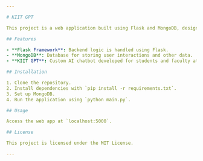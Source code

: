 ```yaml
---

# KIIT GPT 

This project is a web application built using Flask and MongoDB, designed to function as a GPT-based AI chatbot tailored for KIIT (Kalinga Institute of Industrial Technology).

## Features

- **Flask Framework**: Backend logic is handled using Flask.
- **MongoDB**: Database for storing user interactions and other data.
- **KIIT GPT**: Custom AI chatbot developed for students and faculty at KIIT.

## Installation

1. Clone the repository.
2. Install dependencies with `pip install -r requirements.txt`.
3. Set up MongoDB.
4. Run the application using `python main.py`.

## Usage

Access the web app at `localhost:5000`.

## License

This project is licensed under the MIT License.

---
```


